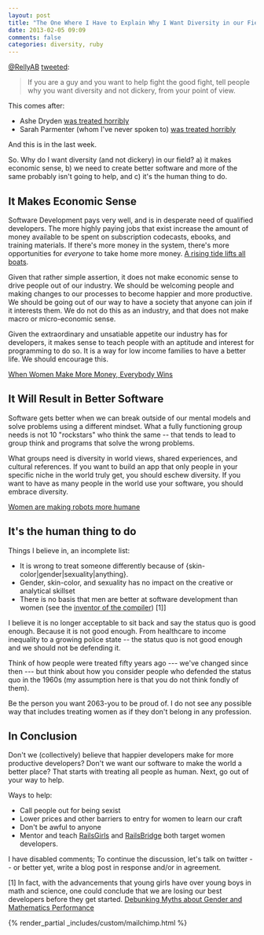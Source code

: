 ```yaml
---
layout: post
title: "The One Where I Have to Explain Why I Want Diversity in our Field"
date: 2013-02-05 09:09
comments: false
categories: diversity, ruby
---
```


[@RellyAB](https://twitter.com/RellyAB)
[tweeted](https://twitter.com/RellyAB/status/298467323419967489):

> If you are a guy and you want to help fight the good fight, tell people why you want diversity and not dickery, from your point of view.

This comes after:

 * Ashe Dryden [was treated horribly](http://ashedryden.com/blog/we-deserve-better-than-this)  
 * Sarah Parmenter (whom I've never spoken to) [was treated horribly](http://www.sazzy.co.uk/2013/02/speaking-up/)

And this is in the last week. 

So. Why do I want diversity (and not dickery) in our field? a) it makes economic sense, b) we need to create better software and more of the same probably isn't going to help, and c) it's the human thing to do.

<!-- more -->

It Makes Economic Sense
-----------------------

Software Development pays very well, and is in desperate need of qualified developers. The more highly paying jobs that exist increase the amount of money available to be spent on subscription codecasts, ebooks, and training materials. If there's more money in the system, there's more opportunities for _everyone_ to take home more money. [A rising tide lifts all boats](http://en.wikipedia.org/wiki/A_rising_tide_lifts_all_boats).

Given that rather simple assertion, it does not make economic sense to drive people out of our industry. We should be welcoming people and making changes to our processes to become happier and more productive. We should be going out of our way to have a society that anyone can join if it interests them. We do not do this as an industry, and that does not make macro or micro-economic sense.

Given the extraordinary and unsatiable appetite our industry has for developers, it makes sense to teach people with an aptitude and interest for programming to do so. It is a way for low income families to have a better life. We should encourage this.

[When Women Make More Money, Everybody Wins](http://www.thegcircle.com/blog/2012/when-women-make-money-it-helps-everyone/)


It Will Result in Better Software
---------------------------------

Software gets better when we can break outside of our mental models and solve problems using a different mindset. What a fully functioning group needs is not 10 "rockstars" who think the same -- that tends to lead to group think and programs that solve the wrong problems.

What groups need is diversity in world views, shared experiences, and cultural references. If you want to build an app that only people in your specific niche in the world truly get, you should eschew diversity. If you want to have as many people in the world use your software, you should embrace diversity.

[Women are making robots more humane](http://www.fastcodesign.com/1665597/how-women-are-leading-the-effort-to-make-robots-more-humane)

It's the human thing to do
--------------------------

Things I believe in, an incomplete list:

* It is wrong to treat someone differently because of {skin-color|gender|sexuality|anything}. 
* Gender, skin-color, and sexuality has no impact on the creative or analytical skillset
* There is no basis that men are better at software development than women (see the [inventor of the compiler](http://en.wikipedia.org/wiki/Grace_Hopper)) [1]]

I believe it is no longer acceptable to sit back and say the status quo is good enough. Because it is not good enough. From healthcare to income inequality to a growing police state -- the status quo is not good enough and we should not be defending it.

Think of how people were treated fifty years ago --- we've changed since then --- but think about how you consider people who defended the status quo in the 1960s (my assumption here is that you do not think fondly of them).  

Be the person you want 2063-you to be proud of. I do not see any possible way that includes treating women as if they don't belong in any profession.

In Conclusion
-------------
Don't we (collectively) believe that happier developers make for more productive developers? Don't we want our software to make the world a better place? That starts with treating all people as human. Next, go out of your way to help.

Ways to help:

* Call people out for being sexist
* Lower prices and other barriers to entry for women to learn our craft
* Don't be awful to anyone
* Mentor and teach [RailsGirls](http://railsgirls.com/) and [RailsBridge](http://workshops.railsbridge.org/) both target women developers.

I have disabled comments; To continue the discussion, let's talk on twitter --
or better yet, write a blog post in response and/or in agreement.

[1] In fact, with the advancements that young girls have over young boys in math and science, one could conclude that we are losing our best developers before they get started. [Debunking Myths about Gender and Mathematics Performance](http://www.ams.org/notices/201201/rtx120100010p.pdf)

{% render_partial _includes/custom/mailchimp.html %}
